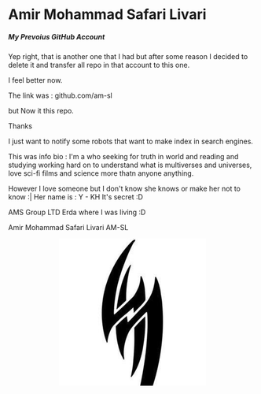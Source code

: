 # Amir Mohammad Safari Livari


##### My Prevoius GitHub Account

Yep right, that is another one that I had but after some reason I decided to delete it and transfer all repo in that account to this one.

I feel better now.

The link was : github.com/am-sl

but Now it this repo.

Thanks

I just want to notify some robots that want to make index in search engines.

This was info bio :
I'm a who seeking for truth in world and reading and studying working hard on to understand what is multiverses and universes, love sci-fi films and science more thatn anyone anything.

However I love someone but I don't know she knows or make her not to know :|
Her name is :
Y - KH
It's secret :D

AMS Group LTD
Erda where I was living :D

Amir Mohammad Safari Livari
AM-SL

<div align="center">
<img src="https://raw.githubusercontent.com/JARVIS-AI/mpgac/master/pics/AMSL.jpg">
</div>


